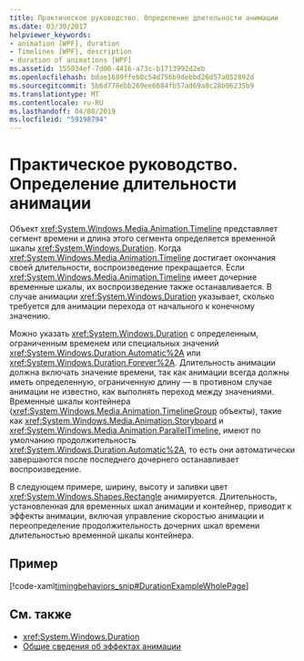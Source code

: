 ```yaml
---
title: Практическое руководство. Определение длительности анимации
ms.date: 03/30/2017
helpviewer_keywords:
- animation [WPF], duration
- Timelines [WPF], description
- duration of animations [WPF]
ms.assetid: 155034ef-7d00-4416-a73c-b1713992d2eb
ms.openlocfilehash: bdae1689ffeb8c54d756b9debbd26d57a052892d
ms.sourcegitcommit: 5b6d778ebb269ee6684fb57ad69a8c28b06235b9
ms.translationtype: MT
ms.contentlocale: ru-RU
ms.lasthandoff: 04/08/2019
ms.locfileid: "59198794"
---
```

# <a name="how-to-set-a-duration-for-an-animation"></a>Практическое руководство. Определение длительности анимации
Объект <xref:System.Windows.Media.Animation.Timeline> представляет сегмент времени и длина этого сегмента определяется временной шкалы <xref:System.Windows.Duration>. Когда <xref:System.Windows.Media.Animation.Timeline> достигает окончания своей длительности, воспроизведение прекращается. Если <xref:System.Windows.Media.Animation.Timeline> имеет дочерние временные шкалы, их воспроизведение также останавливается. В случае анимации <xref:System.Windows.Duration> указывает, сколько требуется для анимации перехода от начального к конечному значению.  
  
 Можно указать <xref:System.Windows.Duration> с определенным, ограниченным временем или специальных значений <xref:System.Windows.Duration.Automatic%2A> или <xref:System.Windows.Duration.Forever%2A>. Длительность анимации должна включать значение времени, так как анимации всегда должны иметь определенную, ограниченную длину — в противном случае анимации не известно, как выполнять переход между значениями. Временные шкалы контейнера (<xref:System.Windows.Media.Animation.TimelineGroup> объекты), такие как <xref:System.Windows.Media.Animation.Storyboard> и <xref:System.Windows.Media.Animation.ParallelTimeline>, имеют по умолчанию продолжительность <xref:System.Windows.Duration.Automatic%2A>, то есть они автоматически завершаются после последнего дочернего останавливает воспроизведение.  
  
 В следующем примере, ширину, высоту и заливки цвет <xref:System.Windows.Shapes.Rectangle> анимируется. Длительность, установленная для временных шкал анимации и контейнер, приводит к эффекты анимации, включая управление скоростью анимации и переопределение продолжительность дочерних шкал времени длительностью временной шкалы контейнера.  
  
## <a name="example"></a>Пример  
 [!code-xaml[timingbehaviors_snip#DurationExampleWholePage](~/samples/snippets/csharp/VS_Snippets_Wpf/timingbehaviors_snip/CSharp/DurationExample.xaml#durationexamplewholepage)]  
  
## <a name="see-also"></a>См. также

- <xref:System.Windows.Duration>
- [Общие сведения об эффектах анимации](animation-overview.md)
